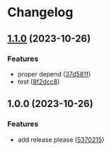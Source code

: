 # Changelog

## [1.1.0](https://github.com/ScopeSV/kycli/compare/v1.0.0...v1.1.0) (2023-10-26)


### Features

* proper depend ([37d581f](https://github.com/ScopeSV/kycli/commit/37d581fc7335ed547ec5f50c8c159b2b54bc1790))
* test ([8f2dcc8](https://github.com/ScopeSV/kycli/commit/8f2dcc81168486acc8431b2fd937823267670300))

## 1.0.0 (2023-10-26)


### Features

* add release please ([5370215](https://github.com/ScopeSV/kycli/commit/5370215f788bd494891ddfd62452356cc06d2865))
